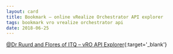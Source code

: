 ```yaml
---
layout: card
title: Bookmark – online vRealize Orchestrator API explorer
tags: bookmark vro vrealize orchestrator api
date: 2018-06-25
---
```


[@Dr Ruurd and Flores of ITQ – vRO API Explorer](http://www.vroapi.com/){:target='_blank'}

